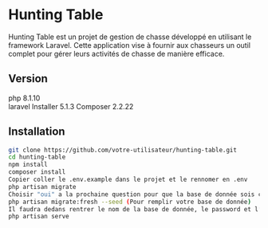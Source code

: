 # Hunting Table

Hunting Table est un projet de gestion de chasse développé en utilisant le framework Laravel. Cette application vise à fournir aux chasseurs un outil complet pour gérer leurs activités de chasse de manière efficace.

## Version

php 8.1.10 \
laravel Installer 5.1.3
Composer 2.2.22

## Installation

```bash
git clone https://github.com/votre-utilisateur/hunting-table.git
cd hunting-table
npm install
composer install
Copier coller le .env.example dans le projet et le rennomer en .env
php artisan migrate
Choisir "oui" a la prochaine question pour que la base de donnée sois creer directement
php artisan migrate:fresh --seed (Pour remplir votre base de donnée)
Il faudra dedans rentrer le nom de la base de donnée, le password et l’username de votre host ainsi que votre url host (wsl ou wamp) dans le .env
php artisan serve
